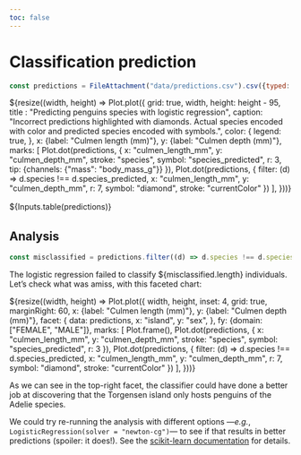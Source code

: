 ```yaml
---
toc: false
---
```


# Classification prediction

```js
const predictions = FileAttachment("data/predictions.csv").csv({typed: true});
```

<div class="grid grid-cols-1" style="grid-auto-rows: 560px;">
  <div class="card">
    ${resize((width, height) => Plot.plot({
        grid: true,
        width,
        height: height - 95,
        title : "Predicting penguins species with logistic regression",
        caption: "Incorrect predictions highlighted with diamonds. Actual species encoded with color and predicted species encoded with symbols.",
        color: {
          legend: true,
        },
        x: {label: "Culmen length (mm)"},
        y: {label: "Culmen depth (mm)"},
        marks: [
          Plot.dot(predictions, {
            x: "culmen_length_mm",
            y: "culmen_depth_mm",
            stroke: "species",
            symbol: "species_predicted",
            r: 3,
            tip: {channels: {"mass": "body_mass_g"}}
          }),
          Plot.dot(predictions, {
            filter: (d) => d.species !== d.species_predicted,
            x: "culmen_length_mm",
            y: "culmen_depth_mm",
            r: 7,
            symbol: "diamond",
            stroke: "currentColor"
          })
        ],
      }))}
  </div>
</div>

<div class="card" style="margin: 1rem 0 2rem 0; padding: 0;">
  ${Inputs.table(predictions)}
</div>

## Analysis

```js
const misclassified = predictions.filter((d) => d.species !== d.species_predicted);
```

The logistic regression failed to classify ${misclassified.length} individuals. Let’s check what was amiss, with this faceted chart:

<div class="grid grid-cols-1" style="grid-auto-rows: 560px;">
  <div class="card">
    ${resize((width, height) => Plot.plot({
        width,
        height,
        inset: 4,
        grid: true,
        marginRight: 60,
        x: {label: "Culmen length (mm)"},
        y: {label: "Culmen depth (mm)"},
        facet: {
          data: predictions,
          x: "island",
          y: "sex",
        },
        fy: {domain: ["FEMALE", "MALE"]},
        marks: [
          Plot.frame(),
          Plot.dot(predictions, {
            x: "culmen_length_mm",
            y: "culmen_depth_mm",
            stroke: "species",
            symbol: "species_predicted",
            r: 3
          }),
          Plot.dot(predictions, {
            filter: (d) => d.species !== d.species_predicted,
            x: "culmen_length_mm",
            y: "culmen_depth_mm",
            r: 7,
            symbol: "diamond",
            stroke: "currentColor"
          })
        ],
      }))}
  </div>
</div>

As we can see in the top-right facet, the classifier could have done a better job at discovering that the Torgensen island only hosts penguins of the Adelie species.

We could try re-running the analysis with different options —_e.g._, <code>LogisticRegression(solver = "newton-cg")</code>— to see if that results in better predictions (spoiler: it does!). See the [scikit-learn documentation](https://scikit-learn.org/stable/modules/generated/sklearn.linear_model.LogisticRegression.html) for details.
